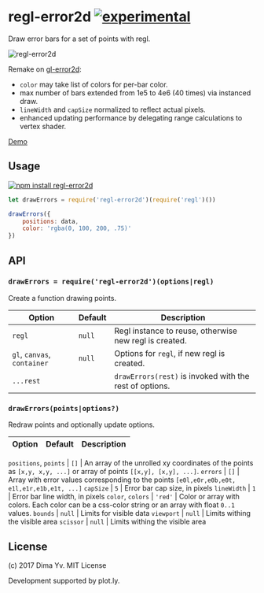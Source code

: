 # regl-error2d [![experimental](https://img.shields.io/badge/stability-unstable-green.svg)](http://github.com/badges/stability-badges)

Draw error bars for a set of points with regl.

![regl-error2d](https://github.com/dfcreative/regl-error2d/blob/master/preview.png?raw=true)

Remake on [gl-error2d](https://github.com/gl-vis/gl-error2d):

* `color` may take list of colors for per-bar color.
* max number of bars extended from 1e5 to 4e6 (40 times) via instanced draw.
* `lineWidth` and `capSize` normalized to reflect actual pixels.
* enhanced updating performance by delegating range calculations to vertex shader.

[Demo](https://dfcreative.github.io/regl-error2d)

## Usage

[![npm install regl-error2d](https://nodei.co/npm/regl-error2d.png?mini=true)](https://npmjs.org/package/regl-error2d/)

```js
let drawErrors = require('regl-error2d')(require('regl')())

drawErrors({
	positions: data,
	color: 'rgba(0, 100, 200, .75)'
})
```

## API

### `drawErrors = require('regl-error2d')(options|regl)`

Create a function drawing points.

Option | Default | Description
---|---|---
`regl` | `null` | Regl instance to reuse, otherwise new regl is created.
`gl`, `canvas`, `container` | `null` | Options for `regl`, if new regl is created.
`...rest` | | `drawErrors(rest)` is invoked with the rest of options.

### `drawErrors(points|options?)`

Redraw points and optionally update options.

Option | Default | Description
---|---|---

`positions`, `points` | `[]` | An array of the unrolled xy coordinates of the points as `[x,y, x,y, ...]` or array of points `[[x,y], [x,y], ...]`.
`errors` | `[]` | Array with error values corresponding to the points `[e0l,e0r,e0b,e0t, e1l,e1r,e1b,e1t, ...]`
`capSize` | `5` | Error bar cap size, in pixels
`lineWidth` | `1` | Error bar line width, in pixels
`color`, `colors` | `'red'` | Color or array with colors. Each color can be a css-color string or an array with float `0..1` values.
`bounds` | `null` | Limits for visible data
`viewport` | `null` | Limits withing the visible area
`scissor` | `null` | Limits withing the visible area

## License

(c) 2017 Dima Yv. MIT License

Development supported by plot.ly.
